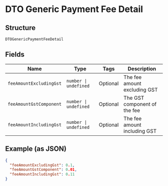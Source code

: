 
# DTO Generic Payment Fee Detail

## Structure

`DTOGenericPaymentFeeDetail`

## Fields

| Name | Type | Tags | Description |
|  --- | --- | --- | --- |
| `feeAmountExcludingGst` | `number \| undefined` | Optional | The fee amount excluding GST |
| `feeAmountGstComponent` | `number \| undefined` | Optional | The GST component of the fee |
| `feeAmountIncludingGst` | `number \| undefined` | Optional | The fee amount including GST |

## Example (as JSON)

```json
{
  "feeAmountExcludingGst": 0.1,
  "feeAmountGstComponent": 0.01,
  "feeAmountIncludingGst": 0.11
}
```

